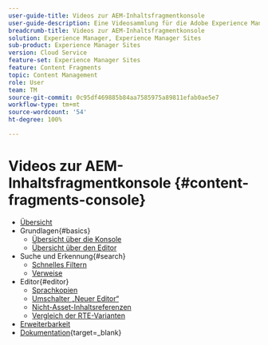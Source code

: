 ```yaml
---
user-guide-title: Videos zur AEM-Inhaltsfragmentkonsole
user-guide-description: Eine Videosammlung für die Adobe Experience Manager-Inhaltsfragmentkonsole
breadcrumb-title: Videos zur AEM-Inhaltsfragmentkonsole
solution: Experience Manager, Experience Manager Sites
sub-product: Experience Manager Sites
version: Cloud Service
feature-set: Experience Manager Sites
feature: Content Fragments
topic: Content Management
role: User
team: TM
source-git-commit: 0c95df469885b84aa7585975a89811efab0ae5e7
workflow-type: tm+mt
source-wordcount: '54'
ht-degree: 100%

---
```



# Videos zur AEM-Inhaltsfragmentkonsole {#content-fragments-console}

+ [Übersicht](overview.md)
+ Grundlagen{#basics}
   + [Übersicht über die Konsole](./basics/content-fragments-console.md)
   + [Übersicht über den Editor](./basics/content-fragment-editor.md)
+ Suche und Erkennung{#search}
   + [Schnelles Filtern](search/fast-filtering.md)
   + [Verweise](search/references.md)
+ Editor{#editor}
   + [Sprachkopien](editor/language-copies.md)
   + [Umschalter „Neuer Editor“ ](editor/new-editor-toggle.md)
   + [Nicht-Asset-Inhaltsreferenzen](editor/non-asset-content-references.md)
   + [Vergleich der RTE-Varianten](editor/rte-variant-compare.md)
+ [Erweiterbarkeit](https://experienceleague.adobe.com/docs/experience-manager-learn/cloud-service/developing/extensibility/content-fragments/overview.html?lang=de)
+ [Dokumentation](https://experienceleague.adobe.com/docs/experience-manager-cloud-service/content/sites/administering/content-fragments/content-fragments-console.html?lang=de){target=_blank}
